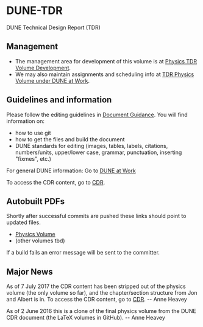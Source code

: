 # DUNE-TDR
DUNE Technical Design Report (TDR)

## Management

* The management area for development of this volume is at [Physics TDR Volume Development](https://wiki.dunescience.org/wiki/Physics_TDR_Volume_Development).
* We may also maintain assignments and scheduling info at [TDR Physics Volume under DUNE at Work](https://web.fnal.gov/collaboration/DUNE/SitePages/TDR_Physics_Volume.aspx).

## Guidelines and information

Please follow the editing guidelines in [Document Guidance](https://github.com/DUNE/document-guidance). You will find information on:
* how to use git
* how to get the files and build the document
* DUNE standards for editing (images, tables, labels, citations, numbers/units, upper/lower case, grammar, punctuation, inserting "fixmes", etc.)

For general DUNE information: Go to [DUNE at Work](https://web.fnal.gov/collaboration/DUNE/SitePages/home.aspx)

To access the CDR content, go to [CDR](https://github.com/DUNE/cdr).
 
## Autobuilt PDFs

Shortly after successful commits are pushed these links should point to updated files.  

* [Physics Volume](https://dune.bnl.gov/docs/volume-physics.pdf)
* (other volumes tbd)

If a build fails an error message will be sent to the committer.

## Major News

As of 7 July 2017 the CDR content has been stripped out of the physics volume (the only volume so far), and the chapter/section structure from Jon and Albert is in.
To access the CDR content, go to [CDR](https://github.com/DUNE/cdr).
-- Anne Heavey

As of 2 June 2016 this is a clone of the final physics volume from the DUNE CDR document (the LaTeX volumes in GitHub).
-- Anne Heavey

